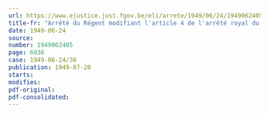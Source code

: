 ```yaml
---
url: https://www.ejustice.just.fgov.be/eli/arrete/1949/06/24/1949062405/justel
title-fr: "Arrêté du Régent modifiant l'article 4 de l'arrêté royal du 16 novembre 1938, relatif à l'élaboration de la statistique de la production"
date: 1949-06-24
source:
number: 1949062405
page: 6936
case: 1949-06-24/36
publication: 1949-07-20
starts:
modifies:
pdf-original:
pdf-consolidated:
---
```


